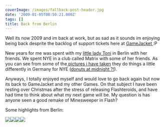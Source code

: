 ```yaml
---
coverImage: /images/fallback-post-header.jpg
date: '2009-01-05T08:50:21.000Z'
tags: []
title: Back from Berlin
---
```


Well its now 2009 and im back at work, but as sad as it sounds im enjoying being back desprite the backlog of support tickets here at [GameJacket ](https://support.gamejacket.com):P

New years for me was spent with my [little lady Toni](https://www.littlemisstoni.co.uk/) in Berlin with her friends. We spent NYE in a club called Matrix with some of her friends. As you can see from some of the[ pictures i have taken](https://picasaweb.google.com/mike.cann/BerlinNewYear0809#) they do things a little differently in Germany for NYE ([donuts at midnight ?!](https://picasaweb.google.com/mike.cann/BerlinNewYear0809#5287529649670039842)).

<!-- more -->

Anyways, I totally enjoyed myself and would love to go back again but now its back to GameJacket and my other Games. On that subject I have been resting over Christmas after the stress of releasing Flashteroids, and have had time to think about what my next game will be. My question is has anyone seen a good remake of Minesweeper in Flash?

Some highlights from Berlin:

[![](https://lh6.ggpht.com/_vZ6zE_QJfu0/SWETxyu9uEI/AAAAAAAAINI/MpJcYfszpXw/s144/DSC03649.JPG)](https://picasaweb.google.com/lh/photo/-CTuEFLm5IlFGxaFZ0X0hg?feat=embedwebsite)[![](https://lh6.ggpht.com/_vZ6zE_QJfu0/SWEUTA6ADJI/AAAAAAAAIP8/tZdG3kwZjrc/s144/DSC03679.JPG)](https://picasaweb.google.com/lh/photo/6n71TKciPPwSU0lXX2_lKw?feat=embedwebsite)[![](https://lh4.ggpht.com/_vZ6zE_QJfu0/SWETGPJmMZI/AAAAAAAAIJo/jAU33hrxpAE/s144/DSC03617.JPG)](https://picasaweb.google.com/lh/photo/fiYz1ay_PwfmI4Jw3qN0NA?feat=embedwebsite)[![](https://lh5.ggpht.com/_vZ6zE_QJfu0/SWEUKwksOxI/AAAAAAAAIPM/yF2A_1sDIHo/s144/DSC03671.JPG)](https://picasaweb.google.com/lh/photo/gUNyN1svVd88UVPQ2PfdhA?feat=embedwebsite)
